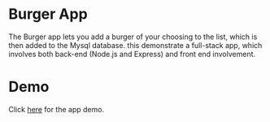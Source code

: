# Burger App
  The Burger app lets you add a burger of your choosing to the list, which is then added to the Mysql database.
  this demonstrate a full-stack app, which involves both back-end (Node.js and Express) and front end involvement.
  
# Demo
  Click [here](https://warm-crag-64030.herokuapp.com/) for the app demo.
